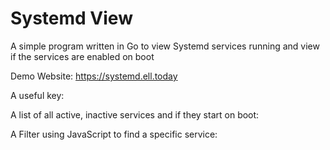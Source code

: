 # Systemd View
A simple program written in Go to view Systemd services running and view if the services are enabled on boot

Demo Website: https://systemd.ell.today

A useful key:


A list of all active, inactive services and if they start on boot:


A Filter using JavaScript to find a specific service:
